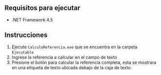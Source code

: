 ## Requisitos para ejecutar

* .NET Framework 4.5

## Instrucciones

1. Ejecute `CalculoReferencia.exe` que se encuentra en la carpeta `Ejecutable`
2. Ingrese la referencia a calcular en el campo de texto
3. Presione el botón para calcular la referencia completa, esta se mostrara en una etiqueta de texto ubicada debajo de la caja de texto
